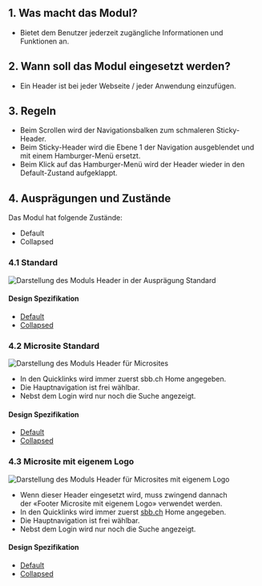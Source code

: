 ## 1. Was macht das Modul? 
* Bietet dem Benutzer jederzeit zugängliche Informationen und Funktionen an.

## 2. Wann soll das Modul eingesetzt werden?
* Ein Header ist bei jeder Webseite / jeder Anwendung einzufügen.

## 3. Regeln 
* Beim Scrollen wird der Navigationsbalken zum schmaleren Sticky-Header.
* Beim Sticky-Header wird die Ebene 1 der Navigation ausgeblendet und mit einem Hamburger-Menü ersetzt.
* Beim Klick auf das Hamburger-Menü wird der Header wieder in den Default-Zustand aufgeklappt.

## 4. Ausprägungen und Zustände 
Das Modul hat folgende Zustände:
* Default
* Collapsed

### 4.1 Standard
![Darstellung des Moduls Header in der Ausprägung Standard](https://raw.githubusercontent.com/sbb-design-systems/sbb-design-system/master/website/modules/header/images/header_default.png 'class: image')

#### Design Spezifikation
* [Default](https://sbb.invisionapp.com/d/main#/console/15744722/326985465/inspect)
* [Collapsed](https://sbb.invisionapp.com/d/main#/console/15744722/326985466/inspect)

### 4.2 Microsite Standard
![Darstellung des Moduls Header für Microsites](https://raw.githubusercontent.com/sbb-design-systems/sbb-design-system/master/website/modules/header/images/header_microsite.png 'class: image')
* In den Quicklinks wird immer zuerst sbb.ch Home angegeben.
* Die Hauptnavigation ist frei wählbar.
* Nebst dem Login wird nur noch die Suche angezeigt.

#### Design Spezifikation
* [Default](https://sbb.invisionapp.com/d/main#/console/15744722/326985467/inspect)
* [Collapsed](https://sbb.invisionapp.com/d/main#/console/15744722/326985468/inspect)

### 4.3 Microsite mit eigenem Logo
![Darstellung des Moduls Header für Microsites mit eigenem Logo](https://raw.githubusercontent.com/sbb-design-systems/sbb-design-system/master/website/modules/header/images/header_microsite_logo.png 'class: image')
* Wenn dieser Header eingesetzt wird, muss zwingend dannach der «Footer Microsite mit eigenem Logo» verwendet werden.
* In den Quicklinks wird immer zuerst [sbb.ch](https://sbb.ch) Home angegeben.
* Die Hauptnavigation ist frei wählbar.
* Nebst dem Login wird nur noch die Suche angezeigt.

#### Design Spezifikation
* [Default](https://sbb.invisionapp.com/d/main#/console/15744722/326985469/inspect)
* [Collapsed](https://sbb.invisionapp.com/d/main#/console/15744722/326985470/inspect)